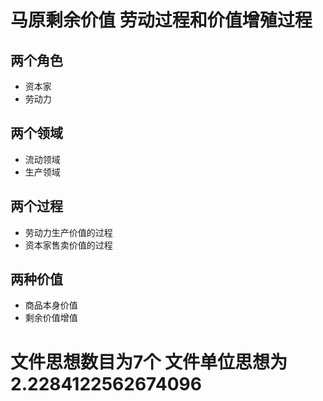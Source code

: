 # 马原剩余价值 劳动过程和价值增殖过程

## 两个角色

* 资本家
* 劳动力

## 两个领域

* 流动领域
* 生产领域

## 两个过程

* 劳动力生产价值的过程
* 资本家售卖价值的过程

## 两种价值

* 商品本身价值
* 剩余价值增值



# 文件思想数目为7个 文件单位思想为2.2284122562674096